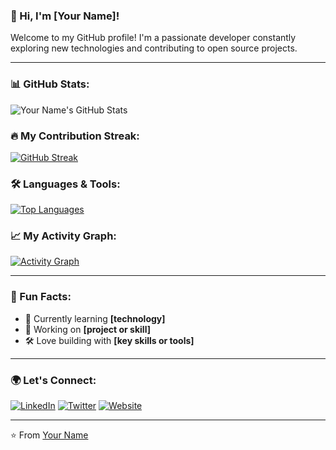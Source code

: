 ### 👋 Hi, I'm [Your Name]!

Welcome to my GitHub profile! I'm a passionate developer constantly exploring new technologies and contributing to open source projects.

---

### 📊 GitHub Stats:
![Your Name's GitHub Stats](https://github-readme-stats.vercel.app/api?username=your-username&show_icons=true&theme=radical)

### 🔥 My Contribution Streak:
[![GitHub Streak](https://streak-stats.demolab.com/?user=your-username&theme=radical)](https://git.io/streak-stats)

### 🛠️ Languages & Tools:
[![Top Languages](https://github-readme-stats.vercel.app/api/top-langs/?username=your-username&layout=compact&theme=radical)](https://github.com/anuraghazra/github-readme-stats)

### 📈 My Activity Graph:
[![Activity Graph](https://github-readme-activity-graph.vercel.app/graph?username=your-username&theme=radical)](https://github.com/Ashutosh00710/github-readme-activity-graph)

---

### 🌟 Fun Facts:
- 🎯 Currently learning **[technology]**
- 🌱 Working on **[project or skill]**
- 🛠️ Love building with **[key skills or tools]**

---

### 🌍 Let's Connect:
[![LinkedIn](https://img.shields.io/badge/LinkedIn-0077B5?style=for-the-badge&logo=linkedin&logoColor=white)](https://linkedin.com/in/your-profile)
[![Twitter](https://img.shields.io/badge/Twitter-1DA1F2?style=for-the-badge&logo=twitter&logoColor=white)](https://twitter.com/your-handle)
[![Website](https://img.shields.io/badge/Website-4285F4?style=for-the-badge&logo=google-chrome&logoColor=white)](https://yourwebsite.com)

---

⭐️ From [Your Name](https://github.com/your-username)
